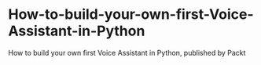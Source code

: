 # How-to-build-your-own-first-Voice-Assistant-in-Python
How to build your own first Voice Assistant in Python, published by Packt

